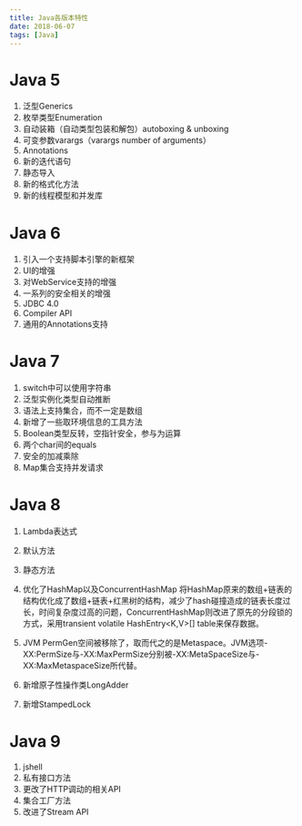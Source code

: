 ```yaml
---
title: Java各版本特性
date: 2018-06-07
tags: [Java]
---
```


# Java 5
1. 泛型Generics
2. 枚举类型Enumeration
3. 自动装箱（自动类型包装和解包）autoboxing & unboxing
4. 可变参数varargs（varargs number of arguments）
5. Annotations
6. 新的迭代语句
7. 静态导入
8. 新的格式化方法
9. 新的线程模型和并发库

# Java 6
1. 引入一个支持脚本引擎的新框架
2. UI的增强
3. 对WebService支持的增强
4. 一系列的安全相关的增强
5. JDBC 4.0
6. Compiler API
7. 通用的Annotations支持


# Java 7
1. switch中可以使用字符串
2. 泛型实例化类型自动推断
3. 语法上支持集合，而不一定是数组
4. 新增了一些取环境信息的工具方法
5. Boolean类型反转，空指针安全，参与为运算
6. 两个char间的equals
7. 安全的加减乘除
8. Map集合支持并发请求




# Java 8
1. Lambda表达式

2. 默认方法

3. 静态方法

4. 优化了HashMap以及ConcurrentHashMap
将HashMap原来的数组+链表的结构优化成了数组+链表+红黑树的结构，减少了hash碰撞造成的链表长度过长，时间复杂度过高的问题，ConcurrentHashMap则改进了原先的分段锁的方式，采用transient volatile HashEntry<K,V>[] table来保存数据。

5. JVM
PermGen空间被移除了，取而代之的是Metaspace。JVM选项-XX:PermSize与-XX:MaxPermSize分别被-XX:MetaSpaceSize与-XX:MaxMetaspaceSize所代替。
6. 新增原子性操作类LongAdder

7. 新增StampedLock

# Java 9
1. jshell
2. 私有接口方法
3. 更改了HTTP调动的相关API
4. 集合工厂方法
5. 改进了Stream API

